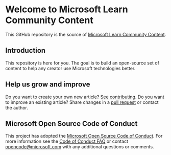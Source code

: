 # Welcome to Microsoft Learn Community Content
This GitHub repository is the source of [Microsoft Learn Community Content](https://learn.microsoft.com/community/).

## Introduction
This repository is here for you. The goal is to build an open-source set of content to help any creator use Microsoft technologies better.

## Help us grow and improve
Do you want to create your own new article? [See contributing](./CONTRIBUTING.md). Do you want to improve an existing article? Share changes in a [pull request](./CONTRIBUTING.md) or contact the author. 

## Microsoft Open Source Code of Conduct
This project has adopted the [Microsoft Open Source Code of Conduct](https://opensource.microsoft.com/codeofconduct/).
For more information see the [Code of Conduct FAQ](https://opensource.microsoft.com/codeofconduct/faq/) or contact [opencode@microsoft.com](mailto:opencode@microsoft.com) with any additional questions or comments.